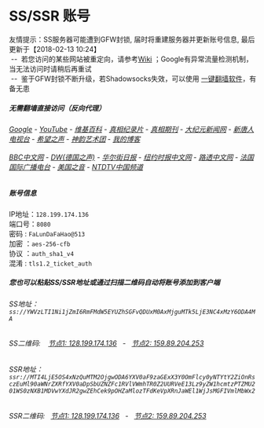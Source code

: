 # SS/SSR 账号 

友情提示：SS服务器可能遭到GFW封锁, 届时将重建服务器并更新账号信息, 最后更新于【2018-02-13 10:24】
<br/>&nbsp;--&nbsp; 若您访问的某些网站被重定向，请参考[Wiki](https://github.com/gfw-breaker/ssr-accounts/wiki) ；Google有异常流量检测机制，当无法访问时请稍后再重试
<br/>&nbsp;--&nbsp; 鉴于GFW封锁不断升级，若Shadowsocks失效，可以使用 [一键翻墙软件](https://gfw-breaker.github.io/fq.html)，有备无患

#####  无需翻墙直接访问（反向代理）
######  [Google](http://199.247.16.232:8888/search?q=425事件) - [YouTube](http://199.247.16.232:8700/results?search_query=425事件) - [维基百科](http://199.247.16.232:8100/wiki/喬高-麥塔斯調查報告) - [真相纪录片](https://shop.comingforyou.win/videos) - [真相期刊](http://199.247.16.232:8300/display.aspx?category_id=3&zhuanti_id=2) - [大纪元新闻网](https://shop.comingforyou.win) - [新唐人电视台](https://shop.comingforyou.win:8088) - [希望之声](http://199.247.16.232:8200) - [神韵艺术团](https://shop.comingforyou.win:8088/xtr/gb/prog673.html) - [我的博客](http://199.247.16.232:10000/)<br/> <br/> [BBC中文网](http://199.247.16.232:9100/zhongwen) - [DW(德国之声)](http://199.247.16.232:9200/zh/在线报导/s-9058?&zhongwen=simp) - [华尔街日报](http://199.247.16.232:9300) - [纽约时报中文网](http://199.247.16.232:9400) - [路透中文网](http://199.247.16.232:9500/) - [法国国际广播电台](http://199.247.16.232:9600/) - [美国之音](http://199.247.16.232:9700/) - [NTDTV中国频道](https://shop.comingforyou.win/tv.html)


##### 账号信息
IP地址：`128.199.174.136`  
端口号：`8080`  
密码  : `FaLunDaFaHao@513`  
加密  ：`aes-256-cfb`  
协议  ：`auth_sha1_v4`  
混淆  : `tls1.2_ticket_auth`  

##### 您也可以粘贴SS/SSR地址或通过扫描二维码自动将账号添加到客户端

######  SS地址： `ss://YWVzLTI1Ni1jZmI6RmFMdW5EYUZhSGFvQDUxM0AxMjguMTk5LjE3NC4xMzY6ODA4MA`   
######  SS二维码: &nbsp;&nbsp; <a href="http://128.199.174.136/info/ss.html" target="_blank">节点1: 128.199.174.136</a> &nbsp;&nbsp;-&nbsp;&nbsp; <a href="http://159.89.204.253/info/ss.html" target="_blank">节点2: 159.89.204.253</a>

######  SSR地址： `ssr://MTI4LjE5OS4xNzQuMTM2OjgwODA6YXV0aF9zaGExX3Y0OmFlcy0yNTYtY2ZiOnRsczEuMl90aWNrZXRfYXV0aDpSbUZNZFc1RVlVWmhTR0Z2UURVeE13Lz9yZW1hcmtzPTZMU201WS0zNXB1MDVwYXdJR2gwZEhCek9pOHZaMlozTFdKeVpXRnJaWEl1WjJsMGFIVmlMbWx2`     
######  SSR二维码: &nbsp;&nbsp;<a href="http://128.199.174.136/info/ssr.html" target="_blank">节点1: 128.199.174.136</a> &nbsp;&nbsp;-&nbsp;&nbsp; <a href="http://159.89.204.253/info/ssr.html" target="_blank">节点2: 159.89.204.253</a>


